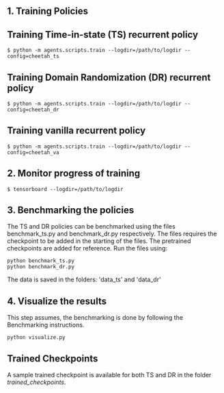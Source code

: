 ## 1. Training Policies

## Training Time-in-state (TS) recurrent policy
```
$ python -m agents.scripts.train --logdir=/path/to/logdir --config=cheetah_ts
```


## Training Domain Randomization (DR) recurrent policy
```
$ python -m agents.scripts.train --logdir=/path/to/logdir --config=cheetah_dr
```

## Training vanilla recurrent policy
```
$ python -m agents.scripts.train --logdir=/path/to/logdir --config=cheetah_va
```


## 2. Monitor progress of training
```
$ tensorboard --logdir=/path/to/logdir
```

## 3. Benchmarking the policies
The TS and DR policies can be benchmarked using the files benchmark_ts.py and benchmark_dr.py respectively. The files requires the checkpoint to be added in the starting of the files. The pretrained checkpoints are added for reference. Run the files using:

```
python benchmark_ts.py
python benchmark_dr.py
```

The data is saved in the folders: 'data_ts' and 'data_dr'

## 4. Visualize the results
This step assumes, the benchmarking is done by following the Benchmarking instructions.

```
python visualize.py
```

## Trained Checkpoints
A sample trained checkpoint is available for both TS and DR in the folder *trained_checkpoints*.

